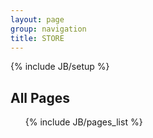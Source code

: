 ```yaml
---
layout: page
group: navigation
title: STORE
---
```

{% include JB/setup %}

<h2>All Pages</h2>
<ul>
{% include JB/pages_list %}
</ul>

